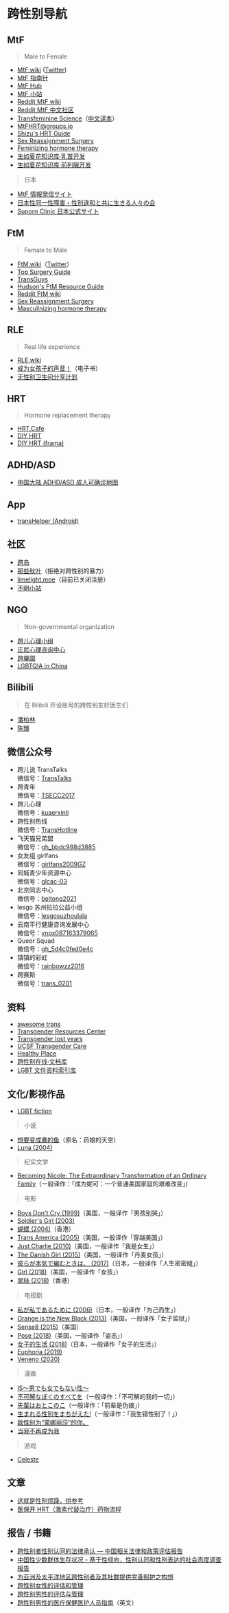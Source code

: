 # 跨性别导航

## MtF

> Male to Female

- [MtF.wiki](https://mtf.wiki) ([Twitter](https://twitter.com/MtFwiki))
- [MtF 指南针](https://mtf.party)
- [MtF Hub](https://hub.mtf.party/explore)
- [MtF 小站](https://mtf.qwq.pink)
- [Reddit MtF wiki](https://www.reddit.com/r/mtf/wiki)
- [Reddit MtF 中文社区](https://www.reddit.com/r/mtf_zh)
- [Transfeminine Science](https://transfemscience.org)（[中文译本](https://github.com/tfsci-sc/articles)）
- [MtFHRT@groups.io](https://groups.io/g/MTFHRT)
- [Shizu's HRT Guide](https://docs.hrt.guide)
- [Sex Reassignment Surgery](https://en.wikipedia.org/wiki/Sex_reassignment_surgery_%28male-to-female%29)
- [Feminizing hormone therapy](https://en.wikipedia.org/wiki/Feminizing_hormone_therapy)
- [生如夏花知识库·乳首开发](https://wiki.viva-la-vita.org/nipple)
- [生如夏花知识库·前列腺开发](https://wiki.viva-la-vita.org/prostate)

> 日本

- [MtF 情報発信サイト](https://joseika.com)
- [日本性同一性障害・性別違和と共に生きる人々の会](https://gid.jp)
- [Suporn Clinic 日本公式サイト](https://supornclinic.jp)

## FtM

> Female to Male

- [FtM.wiki](https://ftm.wiki)（[Twitter](https://twitter.com/FtMwiki)）
- [Top Surgery Guide](https://www.topsurgery.net)
- [TransGuys](https://transguys.com)
- [Hudson's FtM Resource Guide](http://www.ftmguide.org)
- [Reddit FtM wiki](https://www.reddit.com/r/ftm/wiki)
- [Sex Reassignment Surgery](https://en.wikipedia.org/wiki/Sex_reassignment_surgery_%28female-to-male%29)
- [Masculinizing hormone therapy](https://en.wikipedia.org/wiki/Masculinizing_hormone_therapy)

## RLE

> Real life experience

- [RLE.wiki](https://rle.wiki)
- [成为女孩子的声音！](https://mtf-wiki.github.io/jyosei-guide/)（电子书）
- [无性别卫生间分享计划](https://github.com/xfoxfu/KagurazakaToilet)

## HRT

> Hormone replacement therapy

- [HRT.Cafe](https://hrt.cafe)
- [DIY HRT](https://diyhrt.wiki)
- [DIY HRT (frama)](https://diyhrt.frama.io)

## ADHD/ASD

- [中国大陆 ADHD/ASD 成人可确诊地图](https://qingshanasd.cn/medical-map/)

## App

- [transHelper (Android)](https://github.com/MsZhu-trans/transHelper-release)

## 社区

- [跨岛](https://chat.transland.lgbt)
- [那些秋叶](https://one-among.us)（拒绝对跨性别的暴力）
- [limelight.moe](https://limelight.moe)（目前已关闭注册）
- [不明小站](https://trnt.lgbt)

## NGO

> Non-governmental organization

- [跨儿心理小组](https://kuaerxinli.org)
- [庄尼心理咨询中心](http://www.johnnycenter.com)
- [跨樂園](https://www.transnation.asia)
- [LGBTQIA in China](https://github.com/LGBT-CN/LGBTQIA-In-China)

## Bilibili

> 在 Bilibili 开设账号的跨性别友好医生们

- [潘柏林](https://space.bilibili.com/2085711307)
- [陈臻](https://space.bilibili.com/674195647)

## 微信公众号

- 跨儿说 TransTalks\
  微信号：[TransTalks](https://open.weixin.qq.com/qr/code?username=TransTalks)
- 跨青年\
  微信号：[TSECC2017](https://open.weixin.qq.com/qr/code?username=TSECC2017)
- 跨儿心理\
  微信号：[kuaerxinli](https://open.weixin.qq.com/qr/code?username=kuaerxinli)
- 跨性别热线\
  微信号：[TransHotline](https://open.weixin.qq.com/qr/code?username=TransHotline)
- 飞天猫兄弟盟\
  微信号：[gh_bbdc988d3885](https://open.weixin.qq.com/qr/code?username=gh_bbdc988d3885)
- 女友组 girlfans\
  微信号：[girlfans2009GZ](https://open.weixin.qq.com/qr/code?username=girlfans2009GZ)
- 同城青少年资源中心\
  微信号：[glcac-03](https://open.weixin.qq.com/qr/code?username=glcac-03)
- 北京同志中心\
  微信号：[beitong2021](https://open.weixin.qq.com/qr/code?username=beitong2021)
- lesgo 苏州拉拉公益小组\
  微信号：[lesgosuzhoulala](https://open.weixin.qq.com/qr/code?username=lesgosuzhoulala)
- 云南平行健康咨询发展中心\
  微信号：[ynpx087163379065](https://open.weixin.qq.com/qr/code?username=ynpx087163379065)
- Queer Squad\
  微信号：[gh_5d4c0fed0e4c](https://open.weixin.qq.com/qr/code?username=gh_5d4c0fed0e4c)
- 镇镇的彩虹\
  微信号：[rainbowzz2016](https://open.weixin.qq.com/qr/code?username=rainbowzz2016)
- 跨赛斯\
  微信号：[trans_0201](https://open.weixin.qq.com/qr/code?username=trans_0201)

## 资料

- [awesome trans](https://github.com/awesometrans/awesometrans_zh)
- [Transgender Resources Center](https://tgr.org.hk)
- [Transgender lost years](https://github.com/KristallWang/Transgender-lost-years)
- [UCSF Transgender Care](https://transcare.ucsf.edu)
- [Healthy Place](https://www.healthyplace.com)
- [跨性别在线·文档库](https://docs.transonline.org.cn)
- [LGBT 文件资料索引库](https://cnlgbtdata.com)

## 文化/影视作品

- [LGBT fiction](https://zh.wikipedia.org/wiki/Template:LGBT_fiction)

> 小说

- [想要变成鹰的鱼](https://book.sfacg.com/Novel/48251)（原名：药娘的天空）
- [Luna (2004)](https://en.wikipedia.org/wiki/Luna_%28Peters_novel%29)

> 纪实文学

- [Becoming Nicole: The Extraordinary Transformation of an Ordinary Family](https://books.google.com/books?id=hIjZCgAAQBAJ)（一般译作：「成为妮可：一个普通美国家庭的艰难改变」)

> 电影

- [Boys Don't Cry (1999)](https://en.wikipedia.org/wiki/Boys_Don%27t_Cry_%281999_film%29)（美国，一般译作「男孩别哭」）
- [Soldier's Girl (2003)](https://en.wikipedia.org/wiki/Soldier%27s_Girl)
- [蝴蝶 (2004)](https://zh.wikipedia.org/wiki/蝴蝶_%282004年電影%29)（香港）
- [Trans America (2005)](https://en.wikipedia.org/wiki/Transamerica_%28film%29)（美国，一般译作「穿越美国」）
- [Just Charlie (2010)](https://www.imdb.com/title/tt4838248/)（美国，一般译作「我是女生」）
- [The Danish Girl (2015)](https://en.wikipedia.org/wiki/The_Danish_Girl_%28film%29)（美国，一般译作「丹麦女孩」）
- [彼らが本気で編むときは、 (2017)](https://ja.wikipedia.org/wiki/彼らが本気で編むときは、)（日本，一般译作「人生密密缝」）
- [Girl (2018)](https://en.wikipedia.org/wiki/Girl_%282018_film%29)（美国，一般译作「女孩」）
- [翠絲 (2018)](https://zh.wikipedia.org/wiki/翠絲_%28電影%29)（香港）

> 电视剧

- [私が私であるために (2006)](https://ja.wikipedia.org/wiki/私が私であるために)（日本，一般译作「为己而生」）
- [Orange is the New Black (2013)](https://en.wikipedia.org/wiki/Orange_Is_the_New_Black)（美国，一般译作「女子监狱」）
- [Sense8 (2015)](https://en.wikipedia.org/wiki/Sense8)（美国）
- [Pose (2018)](https://en.wikipedia.org/wiki/Pose_%28TV_series%29)（美国，一般译作「姿态」）
- [女子的生活 (2018)](https://ja.wikipedia.org/wiki/女子的生活)（日本，一般译作「女子的生活」）
- [Euphoria (2019)](https://en.wikipedia.org/wiki/Euphoria_%28American_TV_series%29)
- [Veneno (2020)](https://en.wikipedia.org/wiki/Veneno_%28TV_series%29)

> 漫画

- [IS〜男でも女でもない性〜](https://ja.wikipedia.org/wiki/IS〜男でも女でもない性〜)
- [不可解なぼくのすべてを](https://comic.pixiv.net/works/5315)（一般译作：「不可解的我的一切」）
- [先輩はおとこのこ](https://ja.wikipedia.org/wiki/先輩はおとこのこ)（一般译作：「前辈是伪娘」）
- [生まれる性別をまちがえた!](https://www.amazon.co.jp/dp/4041052386)（一般译作：「我生错性别了！」）
- [致性别为“蒙娜丽莎”的你。](https://manga.bilibili.com/detail/mc28295)
- [当我不再成为我](https://www.manhuagui.com/comic/31859/)

> 游戏

- [Celeste](https://en.wikipedia.org/wiki/Celeste_%28video_game%29)

## 文章

- [这就是性别烦躁，供参考](https://genderdysphoria.fyi/zh/)
- [医保开 HRT（激素代替治疗）药物流程](https://zhuanlan.zhihu.com/p/387187000)

## 报告 / 书籍

- [跨性别者性别认同的法律承认 — 中国相关法律和政策评估报告](https://www.cn.undp.org/content/china/zh/home/library/democratic_governance/legal-gender-recognition-in-china--a-legal-and-policy-review-.html)
- [中国性少数群体生存状况 - 基于性倾向，性别认同和性别表达的社会态度调查报告](https://www.cn.undp.org/content/china/zh/home/library/democratic_governance/being-lgbt-in-china/)
- [为亚洲及太平洋地区跨性别者及其社群提供完善照护之构想](https://www.cn.undp.org/content/china/zh/home/library/democratic_governance/blueprint-for-the-provision-of-comprehensive-care-for-trans-peop.html)
- [跨性别女性的评估和管理](https://www.uptodate.com/contents/zh-Hans/transgender-women-evaluation-and-management)
- [跨性别男性的评估与管理](https://www.uptodate.com/contents/zh-Hans/transgender-men-evaluation-and-management)
- [跨性别男性的医疗保健医护人员指南](https://www.nickgorton.org/2021/01/17/medical-therapy-and-health-maintenance-for-transgender-men/)（英文）
